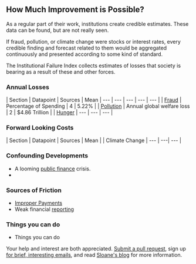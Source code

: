 ## How Much Improvement is Possible?

As a regular part of their work, institutions create credible estimates. These data can be found, but are not really seen. 

If fraud, pollution, or climate change were stocks or interest rates, every credible finding and forecast related to them would be aggregated continuously and presented according to some kind of standard. 

The Institutional Failure Index collects estimates of losses that society is bearing as a result of these and other forces. 

### Annual Losses

| Section | Datapoint | Sources | Mean 
| --- | --- | --- | --- | --- |
| [Fraud](fraud.md) | Percentage of Spending | 4 | 5.22% |
| [Pollution](pollution.md) | Annual global welfare loss | 2 | $4.86 Trillion |
| [Hunger](hunger.md) | --- | --- | --- |

### Forward Looking Costs

| Section | Datapoint | Sources | Mean |
| Climate Change | --- | ---| --- |

### Confounding Developments

* A looming [public finance](publicfinance.md) crisis.
*    

### Sources of Friction

* [Improper Payments](improper.md)
* Weak financial [reporting](reporting.md)

### Things you can do

* Things you can do

Your help and interest are both appreciated. [Submit a pull request](https://github.com/srvo/failure/pulls), sign up [for brief, interesting emails](http://eepurl.com/c-hM25), and read [Sloane's blog](http://srvo.org/) for more information. 
